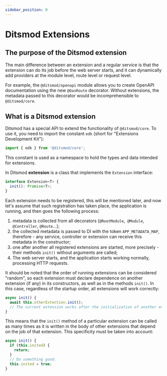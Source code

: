 ```yaml
---
sidebar_position: 0
---
```


# Ditsmod Extensions

## The purpose of the Ditsmod extension

The main difference between an extension and a regular service is that the extension can do its job
before the web server starts, and it can dynamically add providers at the module level, route level
or request level.

For example, the `@ditsmod/openapi` module allows you to create OpenAPI documentation using the new
`@OasRoute` decorator. Without extensions, the metadata passed to this decorator would be
incomprehensible to `@ditsmod/core`.

## What is a Ditsmod extension

Ditsmod has a special API to extend the functionality of `@ditsmod/core`. To use it, you need to
import the constant `edk` (short for "Extensions Development Kit"):

```ts
import { edk } from '@ditsmod/core';
```

This constant is used as a namespace to hold the types and data intended for extensions.

In Ditsmod **extension** is a class that implements the `Extension` interface:

```ts
interface Extension<T> {
  init(): Promise<T>;
}
```

Each extension needs to be registered, this will be mentioned later, and now let's assume that such
registration has taken place, the application is running, and then goes the following process:

1. metadata is collected from all decorators (`@RootModule`,` @Module`, `@Controller`,
`@Route`...);
2. the collected metadata is passed to DI with the token `APP_METADATA_MAP`, therefore - any
service, controller or extension can receive this metadata in the constructor;
3. one after another all registered extensions are started, more precisely - their methods `init()`
without arguments are called;
4. The web server starts, and the application starts working normally, processing HTTP requests.

It should be noted that the order of running extensions can be considered "random", so each
extension must declare dependence on another extension (if any) in its constructors, as well as in
the methods `init()`. In this case, regardless of the startup order, all extensions will work correctly:

```ts
async init() {
  await this.otherExtention.init();
  // The current extension works after the initialization of another extension is completed.
}
```

This means that the `init()` method of a particular extension can be called as many times as it is
written in the body of other extensions that depend on the job of that extension. This specificity
must be taken into account:

```ts
async init() {
  if (this.inited) {
    return;
  }
  // Do something good.
  this.inited = true;
}
```
